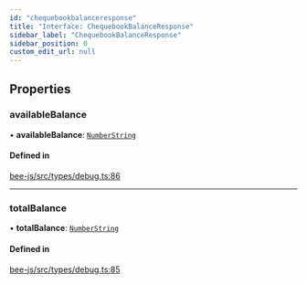 ```yaml
---
id: "chequebookbalanceresponse"
title: "Interface: ChequebookBalanceResponse"
sidebar_label: "ChequebookBalanceResponse"
sidebar_position: 0
custom_edit_url: null
---
```


## Properties

### availableBalance

• **availableBalance**: [`NumberString`](../types/numberstring.md)

#### Defined in

[bee-js/src/types/debug.ts:86](https://github.com/ethersphere/bee-js/blob/6f227e1/src/types/debug.ts#L86)

___

### totalBalance

• **totalBalance**: [`NumberString`](../types/numberstring.md)

#### Defined in

[bee-js/src/types/debug.ts:85](https://github.com/ethersphere/bee-js/blob/6f227e1/src/types/debug.ts#L85)
